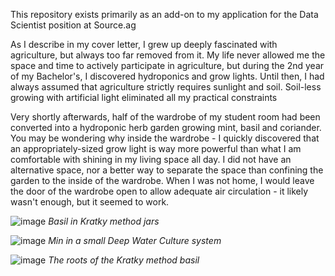 This repository exists primarily as an add-on to my application for the Data Scientist position at Source.ag

As I describe in my cover letter, I grew up deeply fascinated with agriculture, but always too far removed from it. My life never allowed me the space and time to actively participate in agriculture, but during the 2nd year of my Bachelor's, I discovered hydroponics and grow lights. Until then, I had always assumed that agriculture strictly requires sunlight and soil. Soil-less growing with artificial light eliminated all my practical constraints

Very shortly afterwards, half of the wardrobe of my student room had been converted into a hydroponic herb garden growing mint, basil and coriander. You may be wondering why inside the wardrobe - I quickly discovered that an appropriately-sized grow light is way more powerful than what I am comfortable with shining in my living space all day. I did not have an alternative space, nor a better way to separate the space than confining the garden to the inside of the wardrobe. When I was not home, I would leave the door of the wardrobe open to allow adequate air circulation - it likely wasn't enough, but it seemed to work.

![image](https://user-images.githubusercontent.com/962953/219065489-eb2e4ab3-6d5c-4d32-8473-68b270bb99f6.png)
*Basil in Kratky method jars*

![image](https://user-images.githubusercontent.com/962953/219065539-384e4eca-b6f9-4d10-82c9-e35dfde41d8f.png)
*Min in a small Deep Water Culture system*

![image](https://user-images.githubusercontent.com/962953/219065652-8c16c9c9-1970-43b4-8349-e96335de945f.png)
*The roots of the Kratky method basil*
